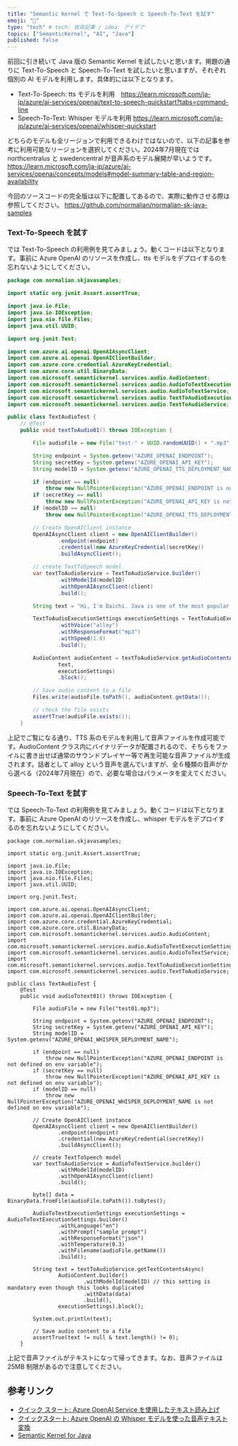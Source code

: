 ```yaml
---
title: "Semantic Kernel で Text-To-Speech と Speech-To-Text を試す"
emoji: "🦔"
type: "tech" # tech: 技術記事 / idea: アイデア
topics: ["SemanticKernel", "AI", "Java"]
published: false
---
```


前回に引き続いて Java 版の Semantic Kernel を試したいと思います。掲題の通りに Text-To-Speech と Speech-To-Text を試したいと思いますが、それぞれ個別の AI モデルを利用します。具体的には以下となります。
- Text-To-Speech: tts モデルを利用　https://learn.microsoft.com/ja-jp/azure/ai-services/openai/text-to-speech-quickstart?tabs=command-line
- Speech-To-Text: Whisper モデルを利用 https://learn.microsoft.com/ja-jp/azure/ai-services/openai/whisper-quickstart

どちらのモデルも全リージョンで利用できるわけではないので、以下の記事を参考に利用可能なリージョンを選択してください。2024年7月現在では northcentralus と swedencentral が音声系のモデル展開が早いようです。
https://learn.microsoft.com/ja-jp/azure/ai-services/openai/concepts/models#model-summary-table-and-region-availability

今回のソースコードの完全版は以下に配置してあるので、実際に動作させる際は参照してください。
https://github.com/normalian/normalian-sk-java-samples

### Text-To-Speech を試す
では Text-To-Speech の利用例を見てみましょう。動くコードは以下となります。事前に Azure OpenAI のリソースを作成し、tts モデルをデプロイするのを忘れないようにしてください。

```java
package com.normalian.skjavasamples;

import static org.junit.Assert.assertTrue;

import java.io.File;
import java.io.IOException;
import java.nio.file.Files;
import java.util.UUID;

import org.junit.Test;

import com.azure.ai.openai.OpenAIAsyncClient;
import com.azure.ai.openai.OpenAIClientBuilder;
import com.azure.core.credential.AzureKeyCredential;
import com.azure.core.util.BinaryData;
import com.microsoft.semantickernel.services.audio.AudioContent;
import com.microsoft.semantickernel.services.audio.AudioToTextExecutionSettings;
import com.microsoft.semantickernel.services.audio.AudioToTextService;
import com.microsoft.semantickernel.services.audio.TextToAudioExecutionSettings;
import com.microsoft.semantickernel.services.audio.TextToAudioService;

public class TextAudioTest {
    // @Test
    public void textToAudio01() throws IOException {

        File audioFile = new File("test-" + UUID.randomUUID() + ".mp3");

        String endpoint = System.getenv("AZURE_OPENAI_ENDPOINT");
        String secretKey = System.getenv("AZURE_OPENAI_API_KEY");
        String modelID = System.getenv("AZURE_OPENAI_TTS_DEPLOYMENT_NAME");

        if (endpoint == null)
            throw new NullPointerException("AZURE_OPENAI_ENDPOINT is not defined on env variable");
        if (secretKey == null)
            throw new NullPointerException("AZURE_OPENAI_API_KEY is not defined on env variable");
        if (modelID == null)
            throw new NullPointerException("AZURE_OPENAI_TTS_DEPLOYMENT_NAME is not defined on env variable");

        // Create OpenAIClient instance
        OpenAIAsyncClient client = new OpenAIClientBuilder()
                .endpoint(endpoint)
                .credential(new AzureKeyCredential(secretKey))
                .buildAsyncClient();

        // create TextToSpeech model
        var textToAudioService = TextToAudioService.builder()
                .withModelId(modelID)
                .withOpenAIAsyncClient(client)
                .build();

        String text = "Hi, I'm Daichi. Java is one of the most popular programming languages. Let's enjoy the world of AI with this historic language.";

        TextToAudioExecutionSettings executionSettings = TextToAudioExecutionSettings.builder()
                .withVoice("alloy")
                .withResponseFormat("mp3")
                .withSpeed(1.0)
                .build();

        AudioContent audioContent = textToAudioService.getAudioContentAsync(
                text,
                executionSettings)
                .block();

        // Save audio content to a file
        Files.write(audioFile.toPath(), audioContent.getData());

        // check the file exists
        assertTrue(audioFile.exists());
    }
```

上記でご覧になる通り、TTS 系のモデルを利用して音声ファイルを作成可能です。AudioContent クラス内にバイナリデータが配置されるので、そちらをファイルに書き出せば通常のサウンドプレイヤー等で再生可能な音声ファイルが生成されます。話者として alloy という音声を選んでいますが、全６種類の音声がから選べる（2024年7月現在）ので、必要な場合はパラメータを変えてください。


### Speech-To-Text を試す
では Speech-To-Text の利用例を見てみましょう。動くコードは以下となります。事前に Azure OpenAI のリソースを作成し、whisper モデルをデプロイするのを忘れないようにしてください。

```
package com.normalian.skjavasamples;

import static org.junit.Assert.assertTrue;

import java.io.File;
import java.io.IOException;
import java.nio.file.Files;
import java.util.UUID;

import org.junit.Test;

import com.azure.ai.openai.OpenAIAsyncClient;
import com.azure.ai.openai.OpenAIClientBuilder;
import com.azure.core.credential.AzureKeyCredential;
import com.azure.core.util.BinaryData;
import com.microsoft.semantickernel.services.audio.AudioContent;
import com.microsoft.semantickernel.services.audio.AudioToTextExecutionSettings;
import com.microsoft.semantickernel.services.audio.AudioToTextService;
import com.microsoft.semantickernel.services.audio.TextToAudioExecutionSettings;
import com.microsoft.semantickernel.services.audio.TextToAudioService;

public class TextAudioTest {
    @Test
    public void audioTotext01() throws IOException {

        File audioFile = new File("test01.mp3");

        String endpoint = System.getenv("AZURE_OPENAI_ENDPOINT");
        String secretKey = System.getenv("AZURE_OPENAI_API_KEY");
        String modelID = System.getenv("AZURE_OPENAI_WHISPER_DEPLOYMENT_NAME");

        if (endpoint == null)
            throw new NullPointerException("AZURE_OPENAI_ENDPOINT is not defined on env variable");
        if (secretKey == null)
            throw new NullPointerException("AZURE_OPENAI_API_KEY is not defined on env variable");
        if (modelID == null)
            throw new NullPointerException("AZURE_OPENAI_WHISPER_DEPLOYMENT_NAME is not defined on env variable");

        // Create OpenAIClient instance
        OpenAIAsyncClient client = new OpenAIClientBuilder()
                .endpoint(endpoint)
                .credential(new AzureKeyCredential(secretKey))
                .buildAsyncClient();

        // create TextToSpeech model
        var textToAudioService = AudioToTextService.builder()
                .withModelId(modelID)
                .withOpenAIAsyncClient(client)
                .build();

        byte[] data = BinaryData.fromFile(audioFile.toPath()).toBytes();

        AudioToTextExecutionSettings executionSettings = AudioToTextExecutionSettings.builder()
                .withLanguage("en")
                .withPrompt("sample prompt")
                .withResponseFormat("json")
                .withTemperature(0.3)
                .withFilename(audioFile.getName())
                .build();

        String text = textToAudioService.getTextContentsAsync(
                AudioContent.builder()
                        .withModelId(modelID) // this setting is mandatory even though this looks duplicated
                        .withData(data)
                        .build(),
                executionSettings).block();

        System.out.println(text);

        // Save audio content to a file
        assertTrue(text != null & text.length() != 0);
    }

```

上記で音声ファイルがテキストになって帰ってきます。なお、音声ファイルは 25MB 制限があるので注意してください。

## 参考リンク
- [クイック スタート: Azure OpenAI Service を使用したテキスト読み上げ](https://learn.microsoft.com/ja-jp/azure/ai-services/openai/text-to-speech-quickstart)
- [クイックスタート: Azure OpenAI の Whisper モデルを使った音声テキスト変換](https://learn.microsoft.com/ja-jp/azure/ai-services/openai/whisper-quickstart)
- [Semantic Kernel for Java](https://github.com/microsoft/semantic-kernel/blob/main/java/README.md)
